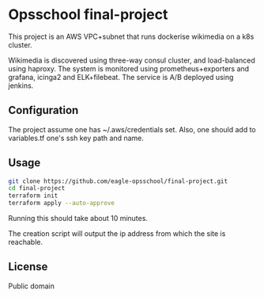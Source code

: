 # Opsschool final-project

This project is an AWS VPC+subnet that runs dockerise wikimedia on a k8s cluster.

Wikimedia is discovered using three-way consul cluster, and load-balanced using haproxy. The system is monitored using prometheus+exporters and grafana, icinga2 and ELK+filebeat. The service is A/B deployed using jenkins.

## Configuration
The project assume one has ~/.aws/credentials set. Also, one should add to variables.tf one's ssh key path and name.

## Usage
```bash
git clone https://github.com/eagle-opsschool/final-project.git
cd final-project
terraform init
terraform apply --auto-approve
```

Running this should take about 10 minutes.

The creation script will output the ip address from which the site is reachable.

## License
Public domain
